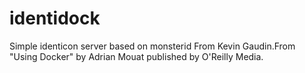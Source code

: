 identidock
==========

Simple identicon server based on monsterid 
From Kevin Gaudin.From "Using Docker" by Adrian Mouat published by O'Reilly Media.
